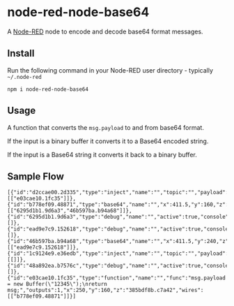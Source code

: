 node-red-node-base64
====================

A <a href="http://nodered.org" target="_new">Node-RED</a> node to encode and decode base64 format messages.


Install
-------

Run the following command in your Node-RED user directory - typically `~/.node-red`

    npm i node-red-node-base64

Usage
-----

A function that converts the `msg.payload` to and from base64 format.

If the input is a binary buffer it converts it to a Base64 encoded string.

If the input is a Base64 string it converts it back to a binary buffer.

Sample Flow
-----------

<pre><code>[{"id":"d2ccae00.2d335","type":"inject","name":"","topic":"","payload":"","payloadType":"none","repeat":"","crontab":"","once":false,"x":136,"y":99,"z":"385bdf8b.c7a42","wires":[["e03cae10.1fc35"]]},{"id":"b778ef09.48871","type":"base64","name":"","x":411.5,"y":160,"z":"385bdf8b.c7a42","wires":[["6295d1b1.9d6a3","46b597ba.b94a68"]]},{"id":"6295d1b1.9d6a3","type":"debug","name":"","active":true,"console":"false","complete":"false","x":610,"y":160,"z":"385bdf8b.c7a42","wires":[]},{"id":"ead9e7c9.152618","type":"debug","name":"","active":true,"console":"false","complete":"false","x":610,"y":240,"z":"385bdf8b.c7a42","wires":[]},{"id":"46b597ba.b94a68","type":"base64","name":"","x":411.5,"y":240,"z":"385bdf8b.c7a42","wires":[["ead9e7c9.152618"]]},{"id":"1c9124e9.e36edb","type":"inject","name":"","topic":"","payload":"","payloadType":"date","repeat":"","crontab":"","once":false,"x":1775,"y":113,"z":"385bdf8b.c7a42","wires":[[]]},{"id":"48a892ea.b7576c","type":"debug","name":"","active":true,"console":"false","complete":"false","x":2171,"y":210,"z":"385bdf8b.c7a42","wires":[]},{"id":"e03cae10.1fc35","type":"function","name":"","func":"msg.payload = new Buffer(\"12345\");\nreturn msg;","outputs":1,"x":250,"y":160,"z":"385bdf8b.c7a42","wires":[["b778ef09.48871"]]}]
</code></pre>
